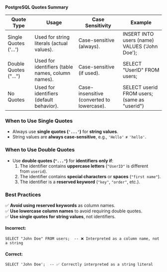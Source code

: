 **PostgreSQL Quotes Summary**

| Quote Type            | Usage                                             | Case Sensitivity                           | Example                                       |
| --------------------- | ------------------------------------------------- | ------------------------------------------ | --------------------------------------------- |
| Single Quotes ('...') | Used for string literals (actual values).         | Case-sensitive (always).                   | INSERT INTO users (name) VALUES ('John Doe'); |
| Double Quotes ("...") | Used for identifiers (table names, column names). | Case-sensitive (if used).                  | SELECT "UserID" FROM users;                   |
| No Quotes             | Used for identifiers (default behavior).          | Case-insensitive (converted to lowercase). | SELECT userid FROM users; (same as "userid")  |
### **When to Use Single Quotes**
- Always use **single quotes (`'...'`)** for **string values**.
- String values are **always case-sensitive**, e.g., `'Hello'` ≠ `'hello'`.

### **When to Use Double Quotes**
- Use **double quotes (`"..."`)** for **identifiers** **only if**:
	1. The identifier contains **uppercase letters** (`"UserID"` is different from `userid`).
	2. The identifier contains **special characters** or **spaces** (`"first name"`).
	3. The identifier is a **reserved keyword** (`"key"`, `"order"`, etc.).

### **Best Practices**
✅ **Avoid using reserved keywords** as column names.  
✅ **Use lowercase column names** to avoid requiring double quotes.  
✅ **Use single quotes for string values**, not identifiers.

#### **Incorrect:**
```
SELECT "John Doe" FROM users;  -- ❌ Interpreted as a column name, not a string
```  

#### **Correct:**
```
SELECT 'John Doe';  -- ✅ Correctly interpreted as a string literal  
```
